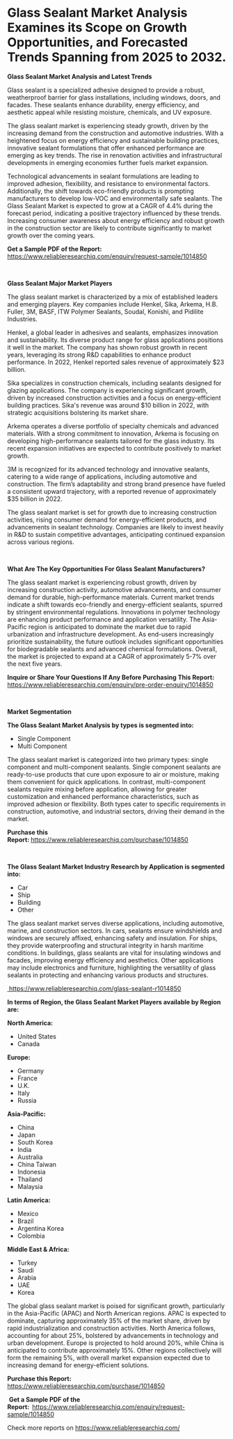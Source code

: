 <p><h1>Glass Sealant Market Analysis Examines its Scope on Growth Opportunities, and Forecasted Trends Spanning from 2025 to 2032.</h1></p><p><strong>Glass Sealant Market Analysis and Latest Trends</strong></p>
<p><p>Glass sealant is a specialized adhesive designed to provide a robust, weatherproof barrier for glass installations, including windows, doors, and facades. These sealants enhance durability, energy efficiency, and aesthetic appeal while resisting moisture, chemicals, and UV exposure. </p><p>The glass sealant market is experiencing steady growth, driven by the increasing demand from the construction and automotive industries. With a heightened focus on energy efficiency and sustainable building practices, innovative sealant formulations that offer enhanced performance are emerging as key trends. The rise in renovation activities and infrastructural developments in emerging economies further fuels market expansion. </p><p>Technological advancements in sealant formulations are leading to improved adhesion, flexibility, and resistance to environmental factors. Additionally, the shift towards eco-friendly products is prompting manufacturers to develop low-VOC and environmentally safe sealants. The Glass Sealant Market is expected to grow at a CAGR of 4.4% during the forecast period, indicating a positive trajectory influenced by these trends. Increasing consumer awareness about energy efficiency and robust growth in the construction sector are likely to contribute significantly to market growth over the coming years.</p></p>
<p><strong>Get a Sample PDF of the Report:&nbsp;</strong> <a href="https://www.reliableresearchiq.com/enquiry/request-sample/1014850?utm_campaign=3066&utm_medium=2&utm_source=Github&utm_content=ia&utm_term=06032025&utm_id=glass-sealant">https://www.reliableresearchiq.com/enquiry/request-sample/1014850</a></p>
<p>&nbsp;</p>
<p><strong>Glass Sealant Major Market Players</strong></p>
<p><p>The glass sealant market is characterized by a mix of established leaders and emerging players. Key companies include Henkel, Sika, Arkema, H.B. Fuller, 3M, BASF, ITW Polymer Sealants, Soudal, Konishi, and Pidilite Industries.</p><p>Henkel, a global leader in adhesives and sealants, emphasizes innovation and sustainability. Its diverse product range for glass applications positions it well in the market. The company has shown robust growth in recent years, leveraging its strong R&D capabilities to enhance product performance. In 2022, Henkel reported sales revenue of approximately $23 billion.</p><p>Sika specializes in construction chemicals, including sealants designed for glazing applications. The company is experiencing significant growth, driven by increased construction activities and a focus on energy-efficient building practices. Sika's revenue was around $10 billion in 2022, with strategic acquisitions bolstering its market share.</p><p>Arkema operates a diverse portfolio of specialty chemicals and advanced materials. With a strong commitment to innovation, Arkema is focusing on developing high-performance sealants tailored for the glass industry. Its recent expansion initiatives are expected to contribute positively to market growth.</p><p>3M is recognized for its advanced technology and innovative sealants, catering to a wide range of applications, including automotive and construction. The firm’s adaptability and strong brand presence have fueled a consistent upward trajectory, with a reported revenue of approximately $35 billion in 2022.</p><p>The glass sealant market is set for growth due to increasing construction activities, rising consumer demand for energy-efficient products, and advancements in sealant technology. Companies are likely to invest heavily in R&D to sustain competitive advantages, anticipating continued expansion across various regions.</p></p>
<p>&nbsp;</p>
<p><strong>What Are The Key Opportunities For Glass Sealant Manufacturers?</strong></p>
<p><p>The glass sealant market is experiencing robust growth, driven by increasing construction activity, automotive advancements, and consumer demand for durable, high-performance materials. Current market trends indicate a shift towards eco-friendly and energy-efficient sealants, spurred by stringent environmental regulations. Innovations in polymer technology are enhancing product performance and application versatility. The Asia-Pacific region is anticipated to dominate the market due to rapid urbanization and infrastructure development. As end-users increasingly prioritize sustainability, the future outlook includes significant opportunities for biodegradable sealants and advanced chemical formulations. Overall, the market is projected to expand at a CAGR of approximately 5-7% over the next five years.</p></p>
<p><strong>Inquire or Share Your Questions If Any Before Purchasing This Report:</strong> <a href="https://www.reliableresearchiq.com/enquiry/pre-order-enquiry/1014850?utm_campaign=3066&utm_medium=2&utm_source=Github&utm_content=ia&utm_term=06032025&utm_id=glass-sealant">https://www.reliableresearchiq.com/enquiry/pre-order-enquiry/1014850</a></p>
<p>&nbsp;</p>
<p><strong>Market Segmentation</strong></p>
<p><strong>The Glass Sealant Market Analysis by types is segmented into:</strong></p>
<p><ul><li>Single Component</li><li>Multi Component</li></ul></p>
<p><p>The glass sealant market is categorized into two primary types: single component and multi-component sealants. Single component sealants are ready-to-use products that cure upon exposure to air or moisture, making them convenient for quick applications. In contrast, multi-component sealants require mixing before application, allowing for greater customization and enhanced performance characteristics, such as improved adhesion or flexibility. Both types cater to specific requirements in construction, automotive, and industrial sectors, driving their demand in the market.</p></p>
<p><strong>Purchase this Report:&nbsp;</strong><a href="https://www.reliableresearchiq.com/purchase/1014850?utm_campaign=3066&utm_medium=2&utm_source=Github&utm_content=ia&utm_term=06032025&utm_id=glass-sealant">https://www.reliableresearchiq.com/purchase/1014850</a></p>
<p>&nbsp;</p>
<p><strong>The Glass Sealant Market Industry Research by Application is segmented into:</strong></p>
<p><ul><li>Car</li><li>Ship</li><li>Building</li><li>Other</li></ul></p>
<p><p>The glass sealant market serves diverse applications, including automotive, marine, and construction sectors. In cars, sealants ensure windshields and windows are securely affixed, enhancing safety and insulation. For ships, they provide waterproofing and structural integrity in harsh maritime conditions. In buildings, glass sealants are vital for insulating windows and facades, improving energy efficiency and aesthetics. Other applications may include electronics and furniture, highlighting the versatility of glass sealants in protecting and enhancing various products and structures.</p></p>
<p><a href="https://www.reliableresearchiq.com/glass-sealant-r1014850?utm_campaign=3066&utm_medium=2&utm_source=Github&utm_content=ia&utm_term=06032025&utm_id=glass-sealant">&nbsp;https://www.reliableresearchiq.com/glass-sealant-r1014850</a></p>
<p><strong>In terms of Region, the Glass Sealant Market Players available by Region are:</strong></p>
<p>
    <p> <strong> North America: </strong>
        <ul>
            <li>United States</li>
            <li>Canada</li>
        </ul>
        </p> 
    <p> <strong> Europe: </strong>
        <ul>
            <li>Germany</li>
            <li>France</li>
            <li>U.K.</li>
            <li>Italy</li>
            <li>Russia</li>
        </ul>
        </p> 
    <p> <strong> Asia-Pacific: </strong>
        <ul>
            <li>China</li>
            <li>Japan</li>
            <li>South Korea</li>
            <li>India</li>
            <li>Australia</li>
            <li>China Taiwan</li>
            <li>Indonesia</li>
            <li>Thailand</li>
            <li>Malaysia</li>
        </ul>
        </p> 
    <p> <strong> Latin America: </strong>
        <ul>
            <li>Mexico</li>
            <li>Brazil</li>
            <li>Argentina Korea</li>
            <li>Colombia</li>
        </ul>
        </p> 
    <p> <strong> Middle East & Africa: </strong>
        <ul>
            <li>Turkey</li>
            <li>Saudi</li>
            <li>Arabia</li>
            <li>UAE</li>
            <li>Korea</li>
        </ul>
    </p>
    </p>
<p><p>The global glass sealant market is poised for significant growth, particularly in the Asia-Pacific (APAC) and North American regions. APAC is expected to dominate, capturing approximately 35% of the market share, driven by rapid industrialization and construction activities. North America follows, accounting for about 25%, bolstered by advancements in technology and urban development. Europe is projected to hold around 20%, while China is anticipated to contribute approximately 15%. Other regions collectively will form the remaining 5%, with overall market expansion expected due to increasing demand for energy-efficient solutions.</p></p>
<p><strong>Purchase this Report: </strong><a href="https://www.reliableresearchiq.com/purchase/1014850?utm_campaign=3066&utm_medium=2&utm_source=Github&utm_content=ia&utm_term=06032025&utm_id=glass-sealant">https://www.reliableresearchiq.com/purchase/1014850</a></p>
<p>&nbsp;<strong>Get a Sample PDF of the Report:&nbsp;&nbsp;</strong><a href="https://www.reliableresearchiq.com/enquiry/request-sample/1014850?utm_campaign=3066&utm_medium=2&utm_source=Github&utm_content=ia&utm_term=06032025&utm_id=glass-sealant">https://www.reliableresearchiq.com/enquiry/request-sample/1014850</a></p>
<p><strong></strong></p>
<p>Check more reports on <a href="https://www.reliableresearchiq.com/?utm_campaign=3066&utm_medium=2&utm_source=Github&utm_content=ia&utm_term=06032025&utm_id=glass-sealant">https://www.reliableresearchiq.com/</a></p>